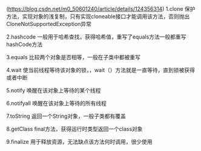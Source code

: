 (https://blog.csdn.net/m0_50601240/article/details/124356314)
1.clone 保护方法，实现对象的浅复制，只有实现cloneable接口才能调用该方法，否则抛出CloneNotSupportedException异常

2.hashcode 一般用于哈希查找，获得哈希值，重写了equals方法一般都重写hashCode方法

3.equals 比较两个对象是否相等，一般在子类中都被重写

4.wait 使当前线程等待该对象的锁，，wait（）方法就是一直等待，直到锁被获得或者中断

5.notify 唤醒在该对象上等待的某个线程

6.notifyall 唤醒在该对象上等待的所有线程

7.toString 返回一个String对象，一般子类都有覆盖

8.getClass final方法，获得运行时类型返回一个class对象

9.finalize 用于释放资源，无法缺点该方法何时调用，很少使用